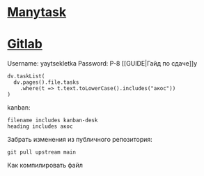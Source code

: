 # [Manytask](https://manytask.carzil.ru/mipt-os-basic-2025/)
# [Gitlab](https://gitlab.carzil.ru/mipt-os-basic-2025-autumn/yaytsekletka)
Username: yaytsekletka 
Password: P-8
[[GUIDE|Гайд по сдаче]]у
```dataviewjs
dv.taskList(
  dv.pages().file.tasks
    .where(t => t.text.toLowerCase().includes("акос"))
)
```
kanban:
```tasks
filename includes kanban-desk
heading includes акос

```

Забрать изменения из публичного репозитория:
```
git pull upstream main
```

Как компилировать файл
```

```